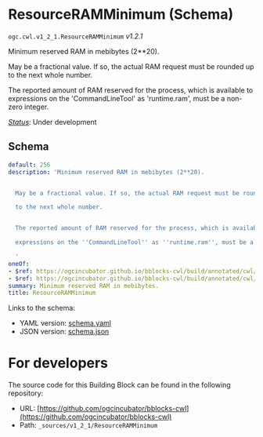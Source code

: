 
# ResourceRAMMinimum (Schema)

`ogc.cwl.v1_2_1.ResourceRAMMinimum` *v1.2.1*

Minimum reserved RAM in mebibytes (2**20).

May be a fractional value. If so, the actual RAM request must be rounded up
to the next whole number.

The reported amount of RAM reserved for the process, which is available to
expressions on the 'CommandLineTool' as 'runtime.ram', must be a non-zero integer.


[*Status*](http://www.opengis.net/def/status): Under development

## Schema

```yaml
default: 256
description: 'Minimum reserved RAM in mebibytes (2**20).


  May be a fractional value. If so, the actual RAM request must be rounded up

  to the next whole number.


  The reported amount of RAM reserved for the process, which is available to

  expressions on the ''CommandLineTool'' as ''runtime.ram'', must be a non-zero integer.

  '
oneOf:
- $ref: https://ogcincubator.github.io/bblocks-cwl/build/annotated/cwl/v1_2_1/ResourceQuantityOrFractional/schema.yaml
- $ref: https://ogcincubator.github.io/bblocks-cwl/build/annotated/cwl/v1_2_1/CWLExpression/schema.yaml
summary: Minimum reserved RAM in mebibytes.
title: ResourceRAMMinimum

```

Links to the schema:

* YAML version: [schema.yaml](https://ogcincubator.github.io/bblocks-cwl/build/annotated/cwl/v1_2_1/ResourceRAMMinimum/schema.json)
* JSON version: [schema.json](https://ogcincubator.github.io/bblocks-cwl/build/annotated/cwl/v1_2_1/ResourceRAMMinimum/schema.yaml)


# For developers

The source code for this Building Block can be found in the following repository:

* URL: [https://github.com/ogcincubator/bblocks-cwl](https://github.com/ogcincubator/bblocks-cwl)
* Path: `_sources/v1_2_1/ResourceRAMMinimum`

